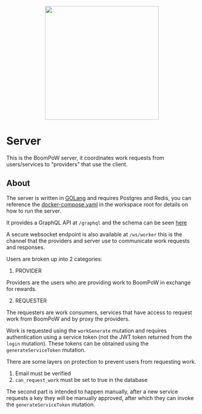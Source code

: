 <p align="center">
  <img src="https://raw.githubusercontent.com/BananoCoin/boompow-next/master/logo.svg" width="300">
</p>

# Server

This is the BoomPoW server, it coordinates work requests from users/services to "providers" that use the client.

## About

The server is written in [GOLang](https://go.dev) and requires Postgres and Redis, you can reference the [docker-compose.yaml](https://github.com/BananoCoin/boompow-next/blob/master/docker-compose.yaml) in the workspace root for details on how to run the server.

It provides a GraphQL API at `/graphql` and the schema can be seen [here](https://github.com/BananoCoin/boompow-next/blob/master/apps/server/graph/schema.graphqls)

A secure websocket endpoint is also available at `/ws/worker` this is the channel that the providers and server use to communicate work requests and responses.

Users are broken up into 2 categories:

1. PROVIDER

Providers are the users who are providing work to BoomPoW in exchange for rewards.

2. REQUESTER

The requesters are work consumers, services that have access to request work from BoomPoW and by proxy the providers.

Work is requested using the `workGenerate` mutation and requires authentication using a service token (not the JWT token returned from the `login` mutation). These tokens can be obtained using the `generateServiceToken` mutation.

There are some layers on protection to prevent users from requesting work.

1. Email must be verified
2. `can_request_work` must be set to true in the database

The second part is intended to happen manually, after a new service requests a key they will be manually approved, after which they can invoke the `generateServiceToken` mutation.
